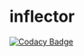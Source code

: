 # inflector
[![Codacy Badge](https://api.codacy.com/project/badge/Grade/1b4d57151a354bfabe9a1a79481f3a30)](https://app.codacy.com/app/vsokolyk/inflector?utm_source=github.com&utm_medium=referral&utm_content=Jazz-Man/inflector&utm_campaign=Badge_Grade_Settings)